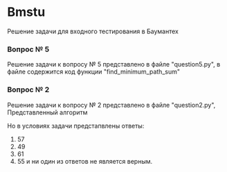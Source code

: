 # Bmstu
Решение задачи для входного тестирования в Баумантех

### Вопрос № 5
Решение задачи к вопросу № 5 представлено в файле "question5.py", в файле содержится код функции "find_minimum_path_sum"

### Вопрос № 2
Решение задачи к вопросу № 2 представлено в файле "question2.py",
Представленный алгоритм 

Но в условиях задачи предстапвлены ответы: 
1. 57
2. 49
3. 61
4. 55
и ни один из ответов не является верным.
